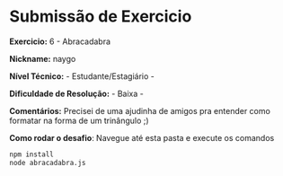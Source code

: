 # Submissão de Exercicio

**Exercicio:** 6 - Abracadabra

**Nickname:** naygo

**Nível Técnico:** - Estudante/Estagiário -

**Dificuldade de Resolução:** - Baixa -

**Comentários:** Precisei de uma ajudinha de amigos pra entender como formatar na forma de um trinângulo ;)

**Como rodar o desafio**: Navegue até esta pasta e execute os comandos
```bash
npm install
node abracadabra.js
```